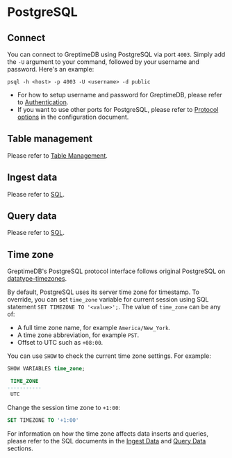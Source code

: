 # PostgreSQL

## Connect

You can connect to GreptimeDB using PostgreSQL via port `4003`.
Simply add the `-U` argument to your command, followed by your username and password. Here's an example:

```shell
psql -h <host> -p 4003 -U <username> -d public
```

- For how to setup username and password for GreptimeDB, please refer to [Authentication](/user-guide/deployments/authentication/overview.md).
- If you want to use other ports for PostgreSQL, please refer to [Protocol options](/user-guide/deployments/configuration.md#protocol-options) in the configuration document.


## Table management

Please refer to [Table Management](/user-guide/operations/data-management/basic-table-operations.md).

## Ingest data

Please refer to [SQL](/user-guide/ingest-data/for-iot/sql.md).

## Query data

Please refer to [SQL](/user-guide/query-data/sql.md).

## Time zone

GreptimeDB's PostgreSQL protocol interface follows original PostgreSQL on [datatype-timezones](https://www.postgresql.org/docs/current/datatype-datetime.html#DATATYPE-TIMEZONES).

By default, PostgreSQL uses its server time zone for timestamp. To override, you can
set `time_zone` variable for current session using SQL statement `SET TIMEZONE TO '<value>';`.
The value of `time_zone` can be any of:

- A full time zone name, for example `America/New_York`.
- A time zone abbreviation, for example `PST`.
- Offset to UTC such as `+08:00`.

You can use `SHOW` to check the current time zone settings. For example:

```sql
SHOW VARIABLES time_zone;
```

```sql
 TIME_ZONE 
-----------
 UTC
```

Change the session time zone to `+1:00`:

```SQL
SET TIMEZONE TO '+1:00'
```

For information on how the time zone affects data inserts and queries, please refer to the SQL documents in the [Ingest Data](/user-guide/ingest-data/for-iot/sql.md#time-zone) and [Query Data](/user-guide/query-data/sql.md#time-zone) sections.

